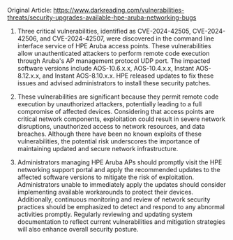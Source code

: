 Original Article: https://www.darkreading.com/vulnerabilities-threats/security-upgrades-available-hpe-aruba-networking-bugs

1) Three critical vulnerabilities, identified as CVE-2024-42505, CVE-2024-42506, and CVE-2024-42507, were discovered in the command line interface service of HPE Aruba access points. These vulnerabilities allow unauthenticated attackers to perform remote code execution through Aruba's AP management protocol UDP port. The impacted software versions include AOS-10.6.x.x, AOS-10.4.x.x, Instant AOS-8.12.x.x, and Instant AOS-8.10.x.x. HPE released updates to fix these issues and advised administrators to install these security patches.

2) These vulnerabilities are significant because they permit remote code execution by unauthorized attackers, potentially leading to a full compromise of affected devices. Considering that access points are critical network components, exploitation could result in severe network disruptions, unauthorized access to network resources, and data breaches. Although there have been no known exploits of these vulnerabilities, the potential risk underscores the importance of maintaining updated and secure network infrastructure.

3) Administrators managing HPE Aruba APs should promptly visit the HPE networking support portal and apply the recommended updates to the affected software versions to mitigate the risk of exploitation. Administrators unable to immediately apply the updates should consider implementing available workarounds to protect their devices. Additionally, continuous monitoring and review of network security practices should be emphasized to detect and respond to any abnormal activities promptly. Regularly reviewing and updating system documentation to reflect current vulnerabilities and mitigation strategies will also enhance overall security posture.